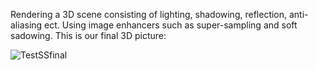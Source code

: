 Rendering a 3D scene consisting of lighting, shadowing, reflection, anti-aliasing ect.
Using image enhancers such as super-sampling and soft sadowing.
This is our final 3D picture:


![TestSSfinal](https://github.com/deenacop/ISE5783_1227_1716/assets/92033698/8f2c6253-319b-4bad-8a27-9c88a9b6b309)
